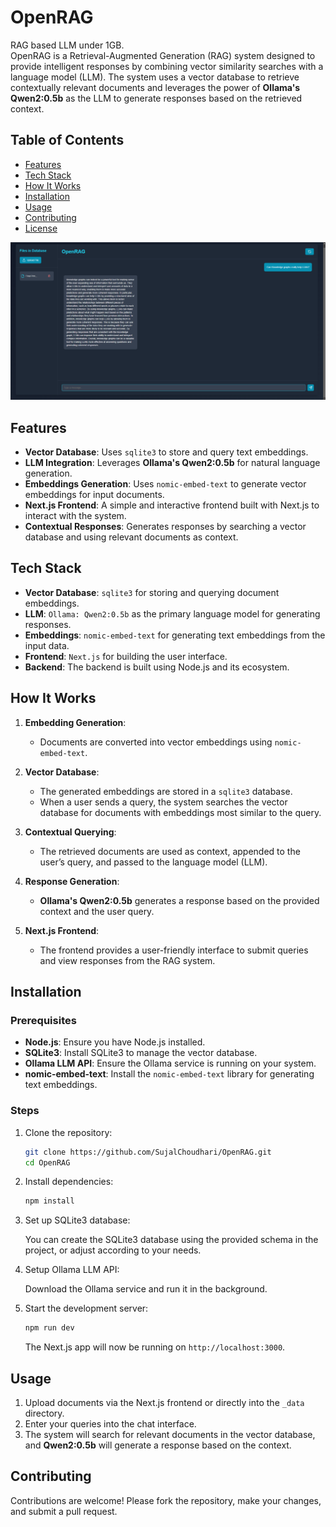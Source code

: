# OpenRAG
RAG based LLM under 1GB.  
OpenRAG is a Retrieval-Augmented Generation (RAG) system designed to provide intelligent responses by combining vector similarity searches with a language model (LLM). The system uses a vector database to retrieve contextually relevant documents and leverages the power of **Ollama's Qwen2:0.5b** as the LLM to generate responses based on the retrieved context.

## Table of Contents

- [Features](#features)
- [Tech Stack](#tech-stack)
- [How It Works](#how-it-works)
- [Installation](#installation)
- [Usage](#usage)
- [Contributing](#contributing)
- [License](#license)

![Screenshot](./screenshot.png)


## Features

- **Vector Database**: Uses `sqlite3` to store and query text embeddings.
- **LLM Integration**: Leverages **Ollama's Qwen2:0.5b** for natural language generation.
- **Embeddings Generation**: Uses `nomic-embed-text` to generate vector embeddings for input documents.
- **Next.js Frontend**: A simple and interactive frontend built with Next.js to interact with the system.
- **Contextual Responses**: Generates responses by searching a vector database and using relevant documents as context.

## Tech Stack

- **Vector Database**: `sqlite3` for storing and querying document embeddings.
- **LLM**: `Ollama: Qwen2:0.5b` as the primary language model for generating responses.
- **Embeddings**: `nomic-embed-text` for generating text embeddings from the input data.
- **Frontend**: `Next.js` for building the user interface.
- **Backend**: The backend is built using Node.js and its ecosystem.

## How It Works

1. **Embedding Generation**: 
   - Documents are converted into vector embeddings using `nomic-embed-text`.
   
2. **Vector Database**:
   - The generated embeddings are stored in a `sqlite3` database.
   - When a user sends a query, the system searches the vector database for documents with embeddings most similar to the query.

3. **Contextual Querying**:
   - The retrieved documents are used as context, appended to the user’s query, and passed to the language model (LLM).

4. **Response Generation**:
   - **Ollama's Qwen2:0.5b** generates a response based on the provided context and the user query.
   
5. **Next.js Frontend**:
   - The frontend provides a user-friendly interface to submit queries and view responses from the RAG system.

## Installation

### Prerequisites

- **Node.js**: Ensure you have Node.js installed.
- **SQLite3**: Install SQLite3 to manage the vector database.
- **Ollama LLM API**: Ensure the Ollama service is running on your system.
- **nomic-embed-text**: Install the `nomic-embed-text` library for generating text embeddings.

### Steps

1. Clone the repository:

   ```bash
   git clone https://github.com/SujalChoudhari/OpenRAG.git
   cd OpenRAG
   ```

2. Install dependencies:

   ```bash
   npm install
   ```

3. Set up SQLite3 database:

   You can create the SQLite3 database using the provided schema in the project, or adjust according to your needs.
4. Setup Ollama LLM API:
    
    Download the Ollama service and run it in the background.

5. Start the development server:

   ```bash
   npm run dev
   ```

   The Next.js app will now be running on `http://localhost:3000`.

## Usage

1. Upload documents via the Next.js frontend or directly into the `_data` directory.
2. Enter your queries into the chat interface.
3. The system will search for relevant documents in the vector database, and **Qwen2:0.5b** will generate a response based on the context.

## Contributing

Contributions are welcome! Please fork the repository, make your changes, and submit a pull request.

